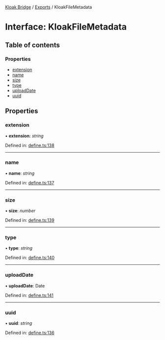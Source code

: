 [Kloak Bridge](../README.md) / [Exports](../modules.md) / KloakFileMetadata

# Interface: KloakFileMetadata

## Table of contents

### Properties

- [extension](kloakfilemetadata.md#extension)
- [name](kloakfilemetadata.md#name)
- [size](kloakfilemetadata.md#size)
- [type](kloakfilemetadata.md#type)
- [uploadDate](kloakfilemetadata.md#uploaddate)
- [uuid](kloakfilemetadata.md#uuid)

## Properties

### extension

• **extension**: *string*

Defined in: [define.ts:138](https://github.com/CoNET-project/kloak-bridge/blob/db9c422/src/define.ts#L138)

___

### name

• **name**: *string*

Defined in: [define.ts:137](https://github.com/CoNET-project/kloak-bridge/blob/db9c422/src/define.ts#L137)

___

### size

• **size**: *number*

Defined in: [define.ts:139](https://github.com/CoNET-project/kloak-bridge/blob/db9c422/src/define.ts#L139)

___

### type

• **type**: *string*

Defined in: [define.ts:140](https://github.com/CoNET-project/kloak-bridge/blob/db9c422/src/define.ts#L140)

___

### uploadDate

• **uploadDate**: Date

Defined in: [define.ts:141](https://github.com/CoNET-project/kloak-bridge/blob/db9c422/src/define.ts#L141)

___

### uuid

• **uuid**: *string*

Defined in: [define.ts:136](https://github.com/CoNET-project/kloak-bridge/blob/db9c422/src/define.ts#L136)

